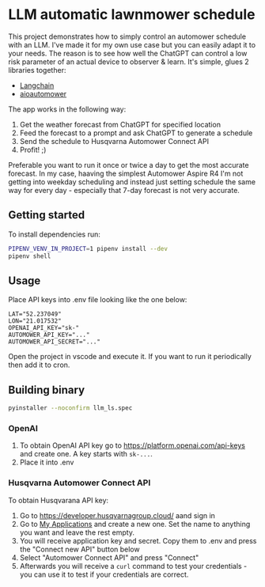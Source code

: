 # LLM automatic lawnmower schedule

This project demonstrates how to simply control an automower schedule with an LLM.
I've made it for my own use case but you can easily adapt it to your needs.
The reason is to see how well the ChatGPT can control a low risk parameter
of an actual device to observer & learn. It's simple, glues 2 libraries together:

- [Langchain](https://www.langchain.com/)
- [aioautomower](https://github.com/Thomas55555/aioautomower/)

The app works in the following way:

1. Get the weather forecast from ChatGPT for specified location
2. Feed the forecast to a prompt and ask ChatGPT to generate a schedule
3. Send the schedule to Husqvarna Automower Connect API
4. Profit! ;)

Preferable you want to run it once or twice a day to get the most accurate forecast.
In my case, haaving the simplest Automower Aspire R4 I'm not getting into
weekday scheduling and instead just setting schedule the same way for every
day - especially that 7-day forecast is not very accurate.

## Getting started

To install dependencies run:

```sh
PIPENV_VENV_IN_PROJECT=1 pipenv install --dev
pipenv shell
```

## Usage

Place API keys into .env file looking like the one below:

```none
LAT="52.237049"
LON="21.017532"
OPENAI_API_KEY="sk-"
AUTOMOWER_API_KEY="..."
AUTOMOWER_API_SECRET="..."
```

Open the project in vscode and execute it.
If you want to run it periodically then add it to cron.

## Building binary

```sh
pyinstaller --noconfirm llm_ls.spec
```

### OpenAI

1. To obtain OpenAI API key go to <https://platform.openai.com/api-keys> and create one.
  A key starts with `sk-...`.
2. Place it into .env

### Husqvarna Automower Connect API

To obtain Husqvarana API key:

1. Go to <https://developer.husqvarnagroup.cloud/> aand sign in
2. Go to [My Applications](https://developer.husqvarnagroup.cloud/applications) and create a new one. Set the name to anything you want and leave the rest empty.
3. You will receive application key and secret. Copy them to .env and press the "Connect new API" button below
4. Select "Automower Connect API" and press "Connect"
5. Afterwards you will receive a `curl` command to test your credentials - you can use it to test if your credentials are correct.
